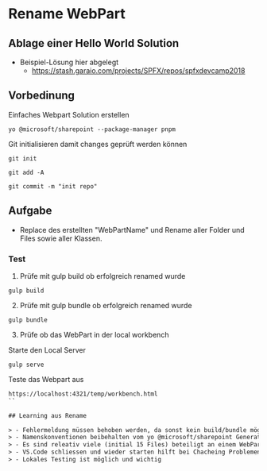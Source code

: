 # Rename WebPart


## Ablage einer Hello World Solution

- Beispiel-Lösung hier abgelegt
  - https://stash.garaio.com/projects/SPFX/repos/spfxdevcamp2018

## Vorbedinung

Einfaches Webpart Solution erstellen

```bs
yo @microsoft/sharepoint --package-manager pnpm
```

Git initialisieren damit changes geprüft werden können

```bs
git init
```

```bs
git add -A
```

```bs
git commit -m "init repo"
```

## Aufgabe

- Replace des erstellten "WebPartName" und Rename aller Folder und Files sowie aller Klassen.

### Test

1) Prüfe mit gulp build ob erfolgreich renamed wurde

```bs
gulp build
```

2) Prüfe mit gulp bundle ob erfolgreich renamed wurde

```bs
gulp bundle
```

3) Prüfe ob das WebPart in der local workbench

Starte den Local Server

```bs
gulp serve
```
Teste das Webpart aus

```html
https://localhost:4321/temp/workbench.html
``

## Learning aus Rename

> - Fehlermeldung müssen behoben werden, da sonst kein build/bundle möglich
> - Namenskonventionen beibehalten vom yo @microsoft/sharepoint Generator
> - Es sind releativ viele (initial 15 Files) beteiligt an einem WebPart, welche zusammenspielen müssen
> - VS.Code schliessen und wieder starten hilft bei Chacheing Problemen
> - Lokales Testing ist möglich und wichtig